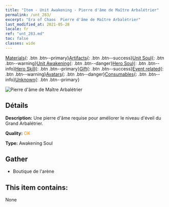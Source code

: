 ```yaml
---
title: "Item - Unit Awakening - Pierre d'âme de Maître Arbalétrier"
permalink: /unt_283/
excerpt: "Era of Chaos  Pierre d'âme de Maître Arbalétrier"
last_modified_at: 2021-05-28
locale: fr
ref: "unt_283.md"
toc: false
classes: wide
---
```

 [Materials](/ItemsFR/){: .btn .btn--primary}[Artifacts](/ItemsFR/Artifacts/){: .btn .btn--success}[Unit Soul](/ItemsFR/UnitSoul/){: .btn .btn--warning}[Unit Awakening](/ItemsFR/UnitAwakening/){: .btn .btn--danger}[Hero Soul](/ItemsFR/HeroSoul/){: .btn .btn--info}[Hero Skill](/ItemsFR/HeroSkill/){: .btn .btn--primary}[Gift](/ItemsFR/Gift/){: .btn .btn--success}[Event related](/ItemsFR/Events/){: .btn .btn--warning}[Avatars](/ItemsFR/Avatars/){: .btn .btn--danger}[Consumables](/ItemsFR/Consumables/){: .btn .btn--info}[Unknown](/ItemsFR/Unknown/){: .btn .btn--primary}

 ![Pierre d'âme de Maître Arbalétrier](/images/u/tia_nushou.jpg)

## Détails
 **Description:** Une pierre d'âme requise pour améliorer le niveau d'éveil du Grand Arbalétrier.

 **Quality:** <span style="color: #FF8C00">OK</span>

 **Type:** Awakening Soul

## Gather

*    Boutique de l'arène 

## This item contains:

  None

